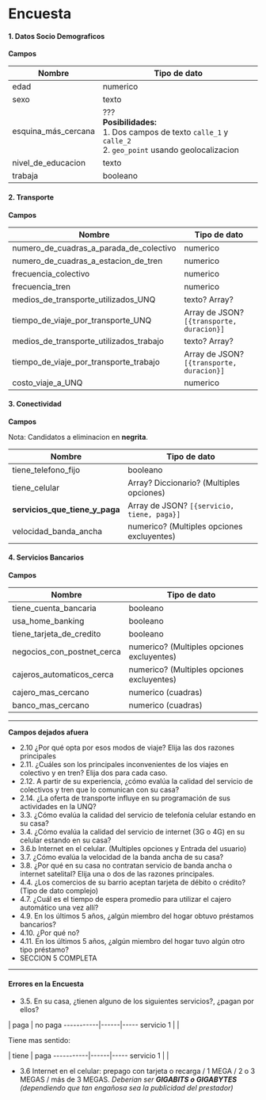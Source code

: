 # Encuesta

#### 1. Datos Socio Demograficos

**Campos**

Nombre                                  | Tipo de dato
----------------------------------------|-----------------------
edad                                    | numerico
sexo                                    | texto
esquina_más_cercana                     | ??? <br> **Posibilidades:** <br> 1. Dos campos de texto `calle_1` y `calle_2` <br> 2. `geo_point` usando geolocalizacion
nivel_de_educacion                      | texto
trabaja                                 | booleano

#### 2. Transporte

**Campos**

Nombre                                  | Tipo de dato
----------------------------------------|-----------------------
numero_de_cuadras_a_parada_de_colectivo | numerico
numero_de_cuadras_a_estacion_de_tren    | numerico
frecuencia_colectivo                    | numerico
frecuencia_tren                         | numerico
medios_de_transporte_utilizados_UNQ     | texto? Array?
tiempo_de_viaje_por_transporte_UNQ      | Array de JSON? `[{transporte, duracion}]`
medios_de_transporte_utilizados_trabajo     | texto? Array?
tiempo_de_viaje_por_transporte_trabajo      | Array de JSON? `[{transporte, duracion}]`
costo_viaje_a_UNQ                       | numerico


#### 3. Conectividad

**Campos**

Nota: Candidatos a eliminacion en **negrita**.

Nombre                     | Tipo de dato
---------------------------|-----------------------
tiene_telefono_fijo        | booleano
tiene_celular              | Array? Diccionario? (Multiples opciones)
**servicios_que_tiene_y_paga** | Array de JSON? `[{servicio, tiene, paga}]`
velocidad_banda_ancha      | numerico? (Multiples opciones excluyentes)

#### 4. Servicios Bancarios

**Campos**

Nombre                     | Tipo de dato
---------------------------|-----------------------
tiene_cuenta_bancaria      | booleano
usa_home_banking           | booleano
tiene_tarjeta_de_credito   | booleano
negocios_con_postnet_cerca | numerico? (Multiples opciones excluyentes)
cajeros_automaticos_cerca  | numerico? (Multiples opciones excluyentes)
cajero_mas_cercano         | numerico (cuadras)
banco_mas_cercano          | numerico (cuadras)

----

**Campos dejados afuera**
- 2.10 ¿Por qué opta por esos modos de viaje? Elija las dos razones principales
- 2.11. ¿Cuáles son los principales inconvenientes de los viajes en colectivo y en tren? Elija dos para cada caso.
- 2.12. A partir de su experiencia, ¿cómo evalúa la calidad del servicio de colectivos y tren que lo comunican con su casa?
- 2.14. ¿La oferta de transporte influye en su programación de sus actividades en la UNQ?
- 3.3. ¿Cómo evalúa la calidad del servicio de telefonía celular estando en su casa?
- 3.4. ¿Cómo evalúa la calidad del servicio de internet (3G o 4G) en su celular estando en su casa?
- 3.6.b Internet en el celular. (Multiples opciones y Entrada del usuario)
- 3.7. ¿Cómo evalúa la velocidad de la banda ancha de su casa?
- 3.8. ¿Por qué en su casa no contratan servicio de banda ancha o internet satelital? Elija una o dos de las razones principales.
- 4.4. ¿Los comercios de su barrio aceptan tarjeta de débito o crédito? (Tipo de dato complejo)
- 4.7. ¿Cuál es el tiempo de espera promedio para utilizar el cajero automático una vez allí?
- 4.9. En los últimos 5 años, ¿algún miembro del hogar obtuvo préstamos bancarios?
- 4.10. ¿Por qué no?
- 4.11. En los últimos 5 años, ¿algún miembro del hogar tuvo algún otro tipo préstamo?
- SECCION 5 COMPLETA
----

#### Errores en la Encuesta
- 3.5. En su casa, ¿tienen alguno de los siguientes servicios?, ¿pagan por ellos?

|            paga | no paga
-----------|------|-----
servicio 1 |      |

Tiene mas sentido:

|           tiene | paga
-----------|------|-----
servicio 1 |      |


- 3.6 Internet en el celular: prepago con tarjeta o recarga / 1 MEGA / 2 o 3 MEGAS / más de 3 MEGAS. *Deberian ser **GIGABITS o GIGABYTES** (dependiendo que tan engañosa sea la publicidad del prestador)*
